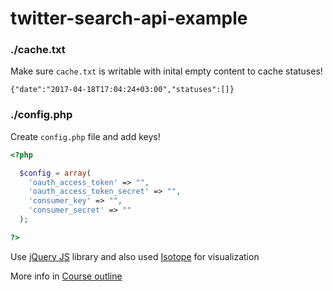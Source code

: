 # twitter-search-api-example

### ./cache.txt

Make sure `cache.txt` is writable with inital empty content to cache statuses!

```
{"date":"2017-04-18T17:04:24+03:00","statuses":[]}
```

### ./config.php

Create `config.php` file and add keys!

```php
<?php

  $config = array(
    'oauth_access_token' => "",
    'oauth_access_token_secret' => "",
    'consumer_key' => "",
    'consumer_secret' => ""
  );

?>
```

Use [jQuery JS](https://jquery.com/) library and also used [Isotope](http://isotope.metafizzy.co/) for visualization

More info in [Course outline](https://github.com/eesrakenduste-arendamine-2018k/kursus)
